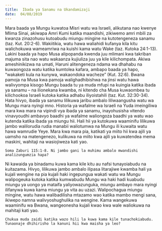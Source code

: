 ```yaml
---
title:  Ibada ya Sanamu na Ukandamizaji
date:  04/08/2019
---
```


Mara baada ya Mungu kuwatoa Misri watu wa Israeli, alikutana nao kwenye Mlima Sinai, akiwapa Amri Kumi katika maandishi, zikiwemo amri mbili za kwanza zinazohusu kutoabudu miungu mingine na kutotengeneza sanamu (taz. Kut. 20:2-6). Wakiitikia, watu hawa waliahidi kufanya kila kitu walichokuwa wameamriwa na kuishi kama watu Wake (taz. Kutoka 24:1-13). Lakini baada ya hapo Musa alipopanda kwenda juu mlimani kwa takriban majuma sita nao watu wakaanza kujiuliza juu ya kile kilichompata. Akiwa ameshinikizwa na umati, Haruni alitengeneza ndama wa dhahabu na kuwaongoza watu katika kumtolea kafara, ambapo baada ya hapo, “wakaketi kula na kunywa, wakaondoka wacheze” (Kut. 32:6). Bwana pamoja na Musa kwa pamoja walighadhibishwa na jinsi watu hawa walivyompa kisogo Mungu baada tu ya muda mfupi na kuingia katika ibada ya sanamu – na ilionekana kwamba, ni kitendo cha Musa kuwaombea tu kilichookoa Israeli kutoka katika adhabu iliyoistahili (taz. Kut. 32:30-34). Hata hivyo, ibada ya sanamu lilikuwa jaribu ambalo liliwaangusha watu wa Mungu mara nyingi mno. Historia ya wafalme wa Israeli na Yuda imeingiliwa mara kwa mara na vipindi vya ibada ya sanamu, inayohusisha vitendo vinavyoudhi ambavyo baadhi ya wafalme waliongoza baadhi ya watu wao kutenda katika ibada ya miungu hii. Hali hii ya kutokuwa waaminifu lilikuwa jambo walilorudia rudia manabii waliotumwa na Mungu ili kuwaita watu hawa wamrudie Yeye. Mara kwa mara pia, katikati ya miito hii kwa ajili ya uamsho na matengenezo, kulikuwa na miito kwa ajili ya kuwatendea mema maskini, wahitaji na wasiojiweza kati yao.

`Soma Zaburi 115:1-8. Ni jambo gani la muhimu ambalo mwandishi analizungumzia hapa?`

Ni kawaida ya binadamu kuwa kama kile kitu au nafsi tunayoiabudu na kuitazama. Hivyo, lilikuwa jambo ambalo ilipasa litarajiwe kwamba hali ya kujali wengine na pia kujali haki ingepungua wakati watu wa Mungu walipogeuka kutoka katika kumwabudu Mungu wa haki hadi kuabudu miungu ya uongo ya mataifa yaliyowazunguka, miungu ambayo mara nyingi ilifanywa kuwa kama miungu ya vita au uzazi. Walipochagua miungu mingine, watu hawa walibadilisha mtazamo wao katika mambo mengi sana, ikiwepo namna walivyoshughulika na wengine. Kama wangekuwa waaminifu wa Bwana, wangeonesha kujali kwao kwa wale waliokuwa na mahitaji kati yao.

`Chukua muda zaidi katika wazo hili la kuwa kama kile tunachokiabudu. Tunaonaje dhihirisho la kanuni hii kwa maisha ya leo?`